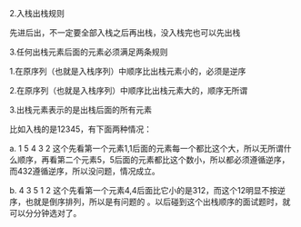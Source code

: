 2.入栈出栈规则

先进后出，不一定要全部入栈之后再出栈，没入栈完也可以先出栈

3.任何出栈元素后面的元素必须满足两条规则

1.在原序列（也就是入栈序列）中顺序比出栈元素小的，必须是逆序

2.在原序列（也就是入栈序列）中顺序比出栈元素大的，顺序无所谓

3.出栈元素表示的是出栈后面的所有元素

比如入栈的是12345，有下面两种情况：

a. 1 5 4 3 2  这个先看第一个元素1,1后面的元素每一个都比这个大，所以无所谓什么顺序，再看第二个元素5，5后面的元素都比这个数小，所以都必须遵循逆序，而432遵循逆序，所以没问题，情况成立。

b. 4 3 5 1 2  这个先看第一个元素4,4后面比它小的是312，而这个12明显不按逆序，也就是倒序排列，所以是有问题的 。以后碰到这个出栈顺序的面试题时，就可以分分钟选对了。
